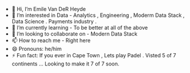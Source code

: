 - 👋 Hi, I’m Emile Van DeR Heyde
- 👀 I’m interested in Data - Analytics , Engineering , Moderm Data Stack , Data Science . Payments industry . 
- 🌱 I’m currently learning - To be better at all of the above 
- 💞️ I’m looking to collaborate on - Modern Data Stack 
- 📫 How to reach me - Right here 
- 😄 Pronouns: he/him
- ⚡ Fun fact: If you ever in Cape Town , Lets play Padel . Visted 5 of 7 continents ... Looking to make it 7 of 7 soon. 

<!---
EmileRevio/EmileRevio is a ✨ special ✨ repository because its `README.md` (this file) appears on your GitHub profile.
You can click the Preview link to take a look at your changes.
--->
